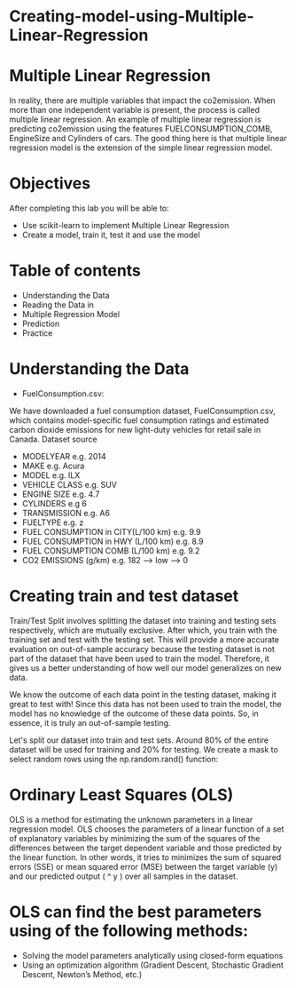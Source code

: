 # Creating-model-using-Multiple-Linear-Regression

# Multiple Linear Regression

In reality, there are multiple variables that impact the co2emission. When more than one independent variable is present, the process is called multiple linear regression. An example of multiple linear regression is predicting co2emission using the features FUELCONSUMPTION_COMB, EngineSize and Cylinders of cars. The good thing here is that multiple linear regression model is the extension of the simple linear regression model.

# Objectives
After completing this lab you will be able to:

* Use scikit-learn to implement Multiple Linear Regression
* Create a model, train it, test it and use the model


# Table of contents
* Understanding the Data
* Reading the Data in
* Multiple Regression Model
* Prediction
* Practice

# Understanding the Data

* FuelConsumption.csv:

We have downloaded a fuel consumption dataset, FuelConsumption.csv, which contains model-specific fuel consumption ratings and estimated carbon dioxide emissions for new light-duty vehicles for retail sale in Canada. Dataset source

* MODELYEAR e.g. 2014
* MAKE e.g. Acura
* MODEL e.g. ILX
* VEHICLE CLASS e.g. SUV
* ENGINE SIZE e.g. 4.7
* CYLINDERS e.g 6
* TRANSMISSION e.g. A6
* FUELTYPE e.g. z
* FUEL CONSUMPTION in CITY(L/100 km) e.g. 9.9
* FUEL CONSUMPTION in HWY (L/100 km) e.g. 8.9
* FUEL CONSUMPTION COMB (L/100 km) e.g. 9.2
* CO2 EMISSIONS (g/km) e.g. 182 --> low --> 0

# Creating train and test dataset

Train/Test Split involves splitting the dataset into training and testing sets respectively, which are mutually exclusive. After which, you train with the training set and test with the testing set. This will provide a more accurate evaluation on out-of-sample accuracy because the testing dataset is not part of the dataset that have been used to train the model. Therefore, it gives us a better understanding of how well our model generalizes on new data.

We know the outcome of each data point in the testing dataset, making it great to test with! Since this data has not been used to train the model, the model has no knowledge of the outcome of these data points. So, in essence, it is truly an out-of-sample testing.

Let's split our dataset into train and test sets. Around 80% of the entire dataset will be used for training and 20% for testing. We create a mask to select random rows using the np.random.rand() function:


# Ordinary Least Squares (OLS)

OLS is a method for estimating the unknown parameters in a linear regression model. OLS chooses the parameters of a linear function of a set of explanatory variables by minimizing the sum of the squares of the differences between the target dependent variable and those predicted by the linear function. In other words, it tries to minimizes the sum of squared errors (SSE) or mean squared error (MSE) between the target variable (y) and our predicted output ( 
^
y
 ) over all samples in the dataset.

# OLS can find the best parameters using of the following methods:

* Solving the model parameters analytically using closed-form equations
* Using an optimization algorithm (Gradient Descent, Stochastic Gradient Descent, Newton’s Method, etc.)
